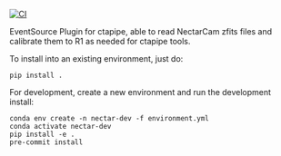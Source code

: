 [![CI](https://github.com/cta-observatory/ctapipe_io_nectarcam/workflows/CI/badge.svg?branch=main)](https://github.com/cta-observatory/ctapipe_io_nectarcam/actions?query=workflow%3ACI+branch%3Amain)

EventSource Plugin for ctapipe, able to read NectarCam zfits files
and calibrate them to R1 as needed for ctapipe tools.

To install into an existing environment, just do:
```shell
pip install .
```

For development, create a new environment and run the development install:
```shell
conda env create -n nectar-dev -f environment.yml
conda activate nectar-dev
pip install -e .
pre-commit install
```